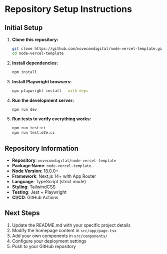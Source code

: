 # Repository Setup Instructions

## Initial Setup

1. **Clone this repository:**
   ```bash
   git clone https://github.com/novecomdigital/node-vercel-template.git
   cd node-vercel-template
   ```

2. **Install dependencies:**
   ```bash
   npm install
   ```

3. **Install Playwright browsers:**
   ```bash
   npx playwright install --with-deps
   ```

4. **Run the development server:**
   ```bash
   npm run dev
   ```

5. **Run tests to verify everything works:**
   ```bash
   npm run test:ci
   npm run test:e2e:ci
   ```

## Repository Information

- **Repository**: `novecomdigital/node-vercel-template`
- **Package Name**: `node-vercel-template`
- **Node Version**: 18.0.0+
- **Framework**: Next.js 14+ with App Router
- **Language**: TypeScript (strict mode)
- **Styling**: TailwindCSS
- **Testing**: Jest + Playwright
- **CI/CD**: GitHub Actions

## Next Steps

1. Update the README.md with your specific project details
2. Modify the homepage content in `src/app/page.tsx`
3. Add your own components in `src/components/`
4. Configure your deployment settings
5. Push to your GitHub repository
